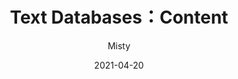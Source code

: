 ---
title: Text Databases：Content
author: "Misty"
tags: ["HKU","COMP 7801","Text Databases"]
categories: ["Advanced Topics in Data Management"]
date: 2021-04-20
---